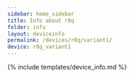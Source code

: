 ```yaml
---
sidebar: home_sidebar
title: Info about r8q
folder: info
layout: deviceinfo
permalink: /devices/r8q/variant1/
device: r8q_variant1
---
```

{% include templates/device_info.md %}
